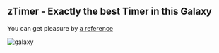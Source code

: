 ## zTimer - Exactly the best Timer in this Galaxy

You can get pleasure by [a reference](https://ztimertimer.herokuapp.com/)

![galaxy](https://image.ibb.co/jWuAHm/8t_X6_MKGq_RDOvfhrjy_HRr_UQ.png)
